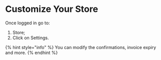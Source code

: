 # Customize Your Store

Once logged in go to:

1. Store;
2. Click on Settings.

{% hint style="info" %}
You can modify the confirmations, invoice expiry and more.
{% endhint %}
